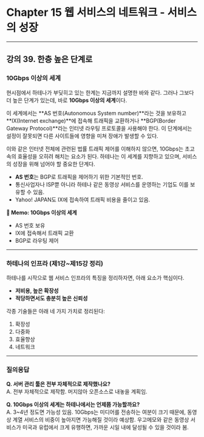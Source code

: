 # Chapter 15 웹 서비스의 네트워크 - 서비스의 성장

---

## 강의 39. 한층 높은 단계로

### 10Gbps 이상의 세계

현시점에서 하테나가 부딪히고 있는 한계는 지금까지 설명한 바와 같다. 그러나 그보다 더 높은 단계가 있는데, 바로 **10Gbps 이상의 세계**이다.

이 세계에서는 **AS 번호(Autonomous System number)**라는 것을 보유하고 **IX(Internet exchange)**에 접속해 트래픽을 교환하거나 **BGP(Border Gateway Protocol)**라는 인터넷 라우팅 프로토콜을 사용해야 한다. 이 단계에서는 설정이 잘못되면 다른 사이트들에 영향을 미쳐 장애가 발생할 수 있다.

이와 같은 인터넷 전체에 관련된 법률 트래픽 제어를 이해하지 않으면, 10Gbps는 초고속의 효율성을 오히려 해치는 요소가 된다. 하테나는 이 세계를 지향하고 있으며, 서비스의 성장을 위해 넘어야 할 중요한 단계다.

- **AS 번호**는 BGP로 트래픽을 제어하기 위한 기본적인 번호.
- 통신사업자나 ISP뿐 아니라 하테나 같은 동영상 서비스를 운영하는 기업도 이를 보유할 수 있음.
- Yahoo! JAPAN도 IX에 접속하여 트래픽 비용을 줄이고 있음.

**📌 Memo: 10Gbps 이상의 세계**
- AS 번호 보유
- IX에 접속해서 트래픽 교환
- BGP로 라우팅 제어

---

### 하테나의 인프라 (제1강~제15강 정리)

하테나를 시작으로 웹 서비스 인프라의 특징을 정리하자면, 아래 요소가 핵심이다.

- **저비용, 높은 확장성**
- **적당하면서도 충분히 높은 신뢰성**

각종 기술들은 아래 네 가지 가치로 정리된다:

1. 확장성
2. 다중화
3. 효율향상
4. 네트워크

---

### 질의응답

**Q. 서버 관리 툴은 전부 자체적으로 제작했나요?**  
A. 전부 자체적으로 제작함. 머지않아 오픈소스로 내놓을 계획임.

**Q. 10Gbps 이상의 세계는 하테나에서는 언제쯤 가능할까요?**  
A. 3~4년 정도면 가능성 있음. 10Gbps는 미디어를 전송하는 여분이 크기 때문에, 동영상 계열 서비스의 비중이 높아지면 가능해질 것이라 예상함. 우고메모와 같은 동영상 서비스가 미국과 유럽에서 크게 유행하면, 가까운 시일 내에 달성될 수 있을 것이라 봄.

